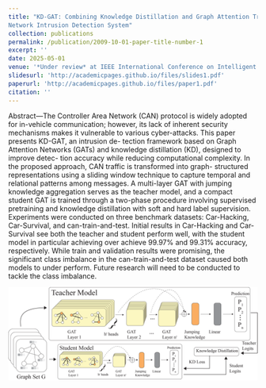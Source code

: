 ```yaml
---
title: "KD-GAT: Combining Knowledge Distillation and Graph Attention Transformer for a Controller Area
Network Intrusion Detection System"
collection: publications
permalink: /publication/2009-10-01-paper-title-number-1
excerpt: ''
date: 2025-05-01
venue: '*Under review* at IEEE International Conference on Intelligent Transportation Systems (ITSC)'
slidesurl: 'http://academicpages.github.io/files/slides1.pdf'
paperurl: 'http://academicpages.github.io/files/paper1.pdf'
citation: ''
---
```


Abstract—The Controller Area Network (CAN) protocol is
widely adopted for in-vehicle communication; however, its lack
of inherent security mechanisms makes it vulnerable to various
cyber-attacks. This paper presents KD-GAT, an intrusion de-
tection framework based on Graph Attention Networks (GATs)
and knowledge distillation (KD), designed to improve detec-
tion accuracy while reducing computational complexity. In the
proposed approach, CAN traffic is transformed into graph-
structured representations using a sliding window technique to
capture temporal and relational patterns among messages. A
multi-layer GAT with jumping knowledge aggregation serves
as the teacher model, and a compact student GAT is trained
through a two-phase procedure involving supervised pretraining
and knowledge distillation with soft and hard label supervision.
Experiments were conducted on three benchmark datasets: Car-Hacking, Car-Survival, and can-train-and-test. Initial results in Car-Hacking and Car-Survival see both the teacher and student perform well, with the student model in particular achieving
over achieve 99.97% and 99.31% accuracy, respectively. While train and validation results were promising, the significant class imbalance in the can-train-and-test dataset caused both models to under perform. Future research will need to be conducted to tackle the class imbalance.

![KD-GAT Architecture](../images/Graph-example.png)